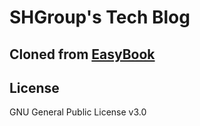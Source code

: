 # SHGroup's Tech Blog

## Cloned from [EasyBook](https://github.com/laobubu/jekyll-theme-EasyBook)

## License

GNU General Public License v3.0